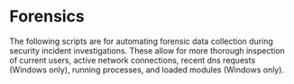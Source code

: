 # Forensics

The following scripts are for automating forensic data collection during security incident investigations. These allow for more thorough inspection of current users, active network connections, recent dns requests (Windows only), running processes, and loaded modules (Windows only).
